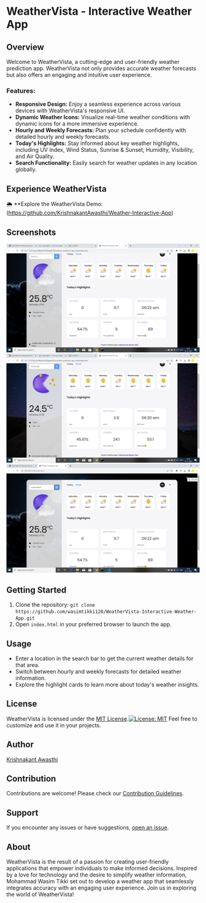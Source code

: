 # WeatherVista - Interactive Weather App

## Overview

Welcome to WeatherVista, a cutting-edge and user-friendly weather prediction app. WeatherVista not only provides accurate weather forecasts but also offers an engaging and intuitive user experience.

### Features:

- **Responsive Design:** Enjoy a seamless experience across various devices with WeatherVista's responsive UI.
- **Dynamic Weather Icons:** Visualize real-time weather conditions with dynamic icons for a more immersive experience.
- **Hourly and Weekly Forecasts:** Plan your schedule confidently with detailed hourly and weekly forecasts.
- **Today's Highlights:** Stay informed about key weather highlights, including UV Index, Wind Status, Sunrise & Sunset, Humidity, Visibility, and Air Quality.
- **Search Functionality:** Easily search for weather updates in any location globally.

## Experience WeatherVista

🌦️ **Explore the WeatherVista Demo:(https://github.com/KrishnakantAwasthi/Weather-Interactive-App)

## Screenshots

![WeatherVista Screenshot 1](images/WeatherVista%20-%20Interactive%20Weather%20App%201.png)
![WeatherVista Screenshot 2](images/WeatherVista%20-%20Interactive%20Weather%20App%202.png)
![WeatherVista Screenshot 3](images/WeatherVista%20-%20Interactive%20Weather%20App%203.png)

## Getting Started

1. Clone the repository: `git clone https://github.com/wasimtikki120/WeatherVista-Interactive-Weather-App.git`
2. Open `index.html` in your preferred browser to launch the app.

## Usage

- Enter a location in the search bar to get the current weather details for that area.
- Switch between hourly and weekly forecasts for detailed weather information.
- Explore the highlight cards to learn more about today's weather insights.


## License

WeatherVista is licensed under the [MIT License](LICENSE.md).[![License: MIT](https://img.shields.io/badge/License-MIT-yellow.svg)](https://opensource.org/licenses/MIT)
Feel free to customize and use it in your projects. 


## Author

[Krishnakant Awasthi](https://github.com/KrishnakantAwasthi/Weather-Interactive-App)

## Contribution

Contributions are welcome! Please check our [Contribution Guidelines](CONTRIBUTING.md).

## Support

If you encounter any issues or have suggestions, [open an issue]([https://github.com/KrishnakantAwasthi/Weather-Interactive-App).

## About

WeatherVista is the result of a passion for creating user-friendly applications that empower individuals to make informed decisions. Inspired by a love for technology and the desire to simplify weather information, Mohammad Wasim Tikki set out to develop a weather app that seamlessly integrates accuracy with an engaging user experience. Join us in exploring the world of WeatherVista!
